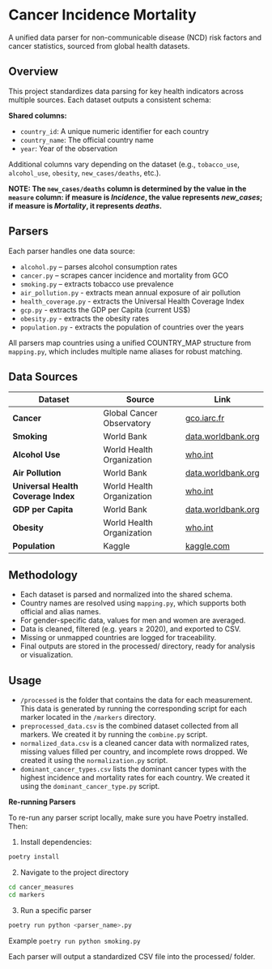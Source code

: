 # Cancer Incidence Mortality
A unified data parser for non-communicable disease (NCD) risk factors and cancer statistics, sourced from global health datasets.


## Overview

This project standardizes data parsing for key health indicators across multiple sources.
Each dataset outputs a consistent schema:

**Shared columns:**
- `country_id`: A unique numeric identifier for each country
- `country_name`: The official country name
- `year`: Year of the observation

Additional columns vary depending on the dataset (e.g., `tobacco_use`, `alcohol_use`, `obesity`, `new_cases/deaths`, etc.).


**NOTE: The `new_cases/deaths` column is determined by the value in the `measure` column: if measure is *Incidence*, the value represents *new_cases*; if measure is *Mortality*, it represents *deaths*.**


## Parsers

Each parser handles one data source:
- `alcohol.py` – parses alcohol consumption rates
- `cancer.py` – scrapes cancer incidence and mortality from GCO
- `smoking.py` – extracts tobacco use prevalence
- `air_pollution.py` - extracts mean annual exposure of air pollution
- `health_coverage.py` - extracts the Universal Health Coverage Index
- `gcp.py` - extracts the GDP per Capita (current US$)
- `obesity.py` - extracts the obesity rates
- `population.py` - extracts the population of countries over the years

All parsers map countries using a unified COUNTRY_MAP structure from `mapping.py`, which includes multiple name aliases for robust matching.


## Data Sources

| Dataset                             | Source                    | Link                                                                                                                                          |
| ----------------------------------- | ------------------------- | --------------------------------------------------------------------------------------------------------------------------------------------- |
| **Cancer**                          | Global Cancer Observatory | [gco.iarc.fr](https://gco.iarc.fr/overtime/en/dataviz/trends)                                                                                 |
| **Smoking**                         | World Bank                | [data.worldbank.org](https://data.worldbank.org/indicator/SH.PRV.SMOK)                                                                        |
| **Alcohol Use**                     | World Health Organization | [who.int](https://www.who.int/data/gho/indicator-metadata-registry/imr-details/462)                                                           |
| **Air Pollution**                   | World Bank                | [data.worldbank.org](https://data.worldbank.org/indicator/EN.ATM.PM25.MC.M3)                                                                  |
| **Universal Health Coverage Index** | World Health Organization | [who.int](https://data.who.int/indicators/i/3805B1E/9A706FD)                                                                                  |
| **GDP per Capita**                  | World Bank                | [data.worldbank.org](https://data.worldbank.org/indicator/NY.GDP.PCAP.CD)                                                                     |
| **Obesity**                         | World Health Organization | [who.int](https://www.who.int/data/gho/data/indicators/indicator-details/GHO/prevalence-of-obesity-among-adults-bmi--30-(crude-estimate)-(-)) |
| **Population**                      | Kaggle                    | [kaggle.com](https://www.kaggle.com/datasets/iamsouravbanerjee/world-population-dataset)                                                      |


## Methodology

- Each dataset is parsed and normalized into the shared schema.
- Country names are resolved using `mapping.py`, which supports both official and alias names.
- For gender-specific data, values for men and women are averaged.
- Data is cleaned, filtered (e.g. years ≥ 2020), and exported to CSV.
- Missing or unmapped countries are logged for traceability.
- Final outputs are stored in the processed/ directory, ready for analysis or visualization.


## Usage

- `/processed` is the folder that contains the data for each measurement. This data is generated by running the corresponding script for each marker located in the `/markers` directory.
- `preprocessed_data.csv` is the combined dataset collected from all markers. We created it by running the `combine.py` script.
- `normalized_data.csv` is a cleaned cancer data with normalized rates, missing values filled per country, and incomplete rows dropped. We created it using the `normalization.py` script.
- `dominant_cancer_types.csv` lists the dominant cancer types with the highest incidence and mortality rates for each country. We created it using the `dominant_cancer_type.py` script.


**Re-running Parsers**

To re-run any parser script locally, make sure you have Poetry installed. Then:
1. Install dependencies:
```bash
poetry install
```


2. Navigate to the project directory
```bash
cd cancer_measures
cd markers
```

3. Run a specific parser
```bash
poetry run python <parser_name>.py
```
Example `poetry run python smoking.py`

Each parser will output a standardized CSV file into the processed/ folder.
